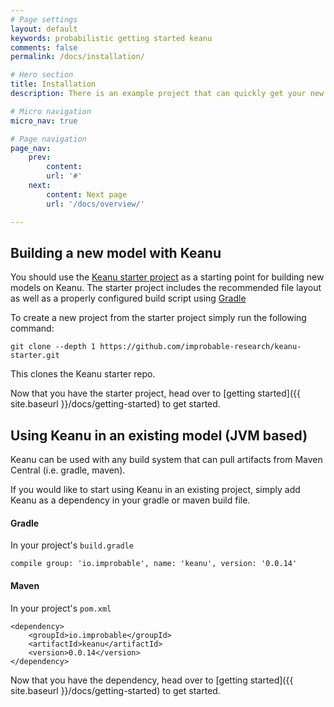 ```yaml
---
# Page settings
layout: default
keywords: probabilistic getting started keanu
comments: false
permalink: /docs/installation/

# Hero section
title: Installation
description: There is an example project that can quickly get your new modelling project off the ground.

# Micro navigation
micro_nav: true

# Page navigation
page_nav:
    prev:
        content: 
        url: '#'
    next:
        content: Next page
        url: '/docs/overview/'

---
```


## Building a new model with Keanu

You should use the [Keanu starter project](https://github.com/improbable-research/keanu-starter)
 as a starting point for building new models on Keanu. The starter project includes the recommended file layout as 
 well as a properly configured build script using [Gradle](https://gradle.org/)

To create a new project from the starter project simply run the following command:
```
git clone --depth 1 https://github.com/improbable-research/keanu-starter.git
```

This clones the Keanu starter repo.

Now that you have the starter project, head over to [getting started]({{ site.baseurl }}/docs/getting-started) to get started.

## Using Keanu in an existing model (JVM based)

Keanu can be used with any build system that can pull artifacts from Maven Central (i.e. gradle, maven).

If you would like to start using Keanu in an existing project, simply add Keanu as a dependency 
in your gradle or maven build file.

#### Gradle

In your project's `build.gradle`

```
compile group: 'io.improbable', name: 'keanu', version: '0.0.14'
```

#### Maven

In your project's `pom.xml`

```
<dependency>
    <groupId>io.improbable</groupId>
    <artifactId>keanu</artifactId>
    <version>0.0.14</version>
</dependency>
```

Now that you have the dependency, head over to [getting started]({{ site.baseurl }}/docs/getting-started) to get started.
